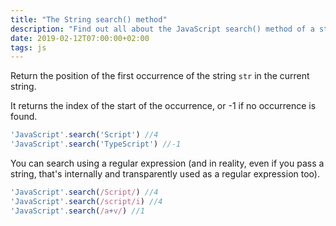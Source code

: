 ```yaml
---
title: "The String search() method"
description: "Find out all about the JavaScript search() method of a string"
date: 2019-02-12T07:00:00+02:00
tags: js
---
```


Return the position of the first occurrence of the string `str` in the current string.

It returns the index of the start of the occurrence, or -1 if no occurrence is found.

```js
'JavaScript'.search('Script') //4
'JavaScript'.search('TypeScript') //-1
```

You can search using a regular expression (and in reality, even if you pass a string, that's internally and transparently used as a regular expression too).

```js
'JavaScript'.search(/Script/) //4
'JavaScript'.search(/script/i) //4
'JavaScript'.search(/a+v/) //1
```